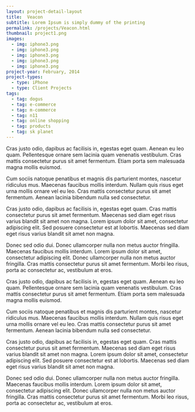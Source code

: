 ```yaml
---
layout: project-detail-layout
title:  Veacon
subtitle: Lorem Ipsum is simply dummy of the printing
permalink: /projects/Veacon.html
thumbnail: project1.png
images:
  - img: iphone3.png
  - img: iphone3.png
  - img: iphone3.png
  - img: iphone3.png
  - img: iphone3.png
project-year: February, 2014
project-types:
  - type: iPhone
  - type: Client Projects
tags:
  - tag: dogus
  - tag: e-commerce
  - tag: m-commerce
  - tag: n11
  - tag: online shopping
  - tag: products
  - tag: sk planet
---
```


Cras justo odio, dapibus ac facilisis in, egestas eget quam. Aenean eu leo quam. Pellentesque ornare sem lacinia quam venenatis vestibulum. Cras mattis consectetur purus sit amet fermentum. Etiam porta sem malesuada magna mollis euismod.

Cum sociis natoque penatibus et magnis dis parturient montes, nascetur ridiculus mus. Maecenas faucibus mollis interdum. Nullam quis risus eget urna mollis ornare vel eu leo. Cras mattis consectetur purus sit amet fermentum. Aenean lacinia bibendum nulla sed consectetur.

Cras justo odio, dapibus ac facilisis in, egestas eget quam. Cras mattis consectetur purus sit amet fermentum. Maecenas sed diam eget risus varius blandit sit amet non magna. Lorem ipsum dolor sit amet, consectetur adipiscing elit. Sed posuere consectetur est at lobortis. Maecenas sed diam eget risus varius blandit sit amet non magna.

Donec sed odio dui. Donec ullamcorper nulla non metus auctor fringilla. Maecenas faucibus mollis interdum. Lorem ipsum dolor sit amet, consectetur adipiscing elit. Donec ullamcorper nulla non metus auctor fringilla. Cras mattis consectetur purus sit amet fermentum. Morbi leo risus, porta ac consectetur ac, vestibulum at eros.

Cras justo odio, dapibus ac facilisis in, egestas eget quam. Aenean eu leo quam. Pellentesque ornare sem lacinia quam venenatis vestibulum. Cras mattis consectetur purus sit amet fermentum. Etiam porta sem malesuada magna mollis euismod.

Cum sociis natoque penatibus et magnis dis parturient montes, nascetur ridiculus mus. Maecenas faucibus mollis interdum. Nullam quis risus eget urna mollis ornare vel eu leo. Cras mattis consectetur purus sit amet fermentum. Aenean lacinia bibendum nulla sed consectetur.

Cras justo odio, dapibus ac facilisis in, egestas eget quam. Cras mattis consectetur purus sit amet fermentum. Maecenas sed diam eget risus varius blandit sit amet non magna. Lorem ipsum dolor sit amet, consectetur adipiscing elit. Sed posuere consectetur est at lobortis. Maecenas sed diam eget risus varius blandit sit amet non magna.

Donec sed odio dui. Donec ullamcorper nulla non metus auctor fringilla. Maecenas faucibus mollis interdum. Lorem ipsum dolor sit amet, consectetur adipiscing elit. Donec ullamcorper nulla non metus auctor fringilla. Cras mattis consectetur purus sit amet fermentum. Morbi leo risus, porta ac consectetur ac, vestibulum at eros.
